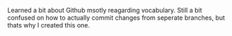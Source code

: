 Learned a bit about Github msotly reagarding vocabulary. 
Still a bit confused on how to actually commit changes from seperate branches, but thats why I created this one.
